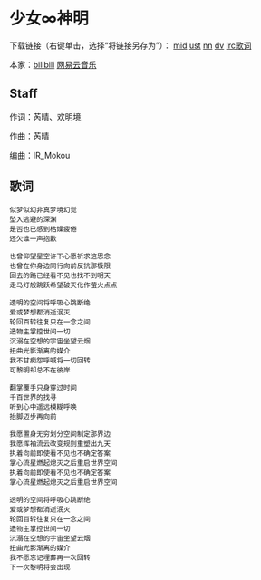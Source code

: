 # 少女∞神明
下载链接（右键单击，选择“将链接另存为”）：
[mid](https://gitee.com/oxygendioxide/utau-projects/raw/master/%E5%B0%91%E5%A5%B3%E7%A5%9E%E6%98%8E/%E5%B0%91%E5%A5%B3%E7%A5%9E%E6%98%8E.mid) 
[ust](https://gitee.com/oxygendioxide/utau-projects/raw/master/%E5%B0%91%E5%A5%B3%E7%A5%9E%E6%98%8E/%E5%B0%91%E5%A5%B3%E7%A5%9E%E6%98%8E.ust) 
[nn](https://gitee.com/oxygendioxide/utau-projects/raw/master/%E5%B0%91%E5%A5%B3%E7%A5%9E%E6%98%8E/%E5%B0%91%E5%A5%B3%E7%A5%9E%E6%98%8E.nn) 
[dv](https://gitee.com/oxygendioxide/utau-projects/raw/master/%E5%B0%91%E5%A5%B3%E7%A5%9E%E6%98%8E/%E5%B0%91%E5%A5%B3%E7%A5%9E%E6%98%8E.dv)
[lrc歌词](https://gitee.com/oxygendioxide/utau-projects/raw/master/%E5%B0%91%E5%A5%B3%E7%A5%9E%E6%98%8E/%E5%B0%91%E5%A5%B3%E7%A5%9E%E6%98%8E.lrc)

本家：[bilibili](https://www.bilibili.com/video/BV1Ch411o7MZ?from=search&seid=5767116243735228681)  [网易云音乐](https://music.163.com/#/song?id=1445519588)
## Staff
作词：芮晴、欢明境

作曲：芮晴

编曲：IR_Mokou
## 歌词
```
似梦似幻非真梦境幻觉
坠入逃避的深渊
是否也已感到枯燥疲倦
还欠谁一声抱歉

也曾仰望星空许下心愿祈求这思念
也曾在你身边同行向前反抗那极限
回去的路已经看不见也找不到明天
走马灯般跳跃希望破灭化作萤火点点

透明的空间将呼吸心跳断绝
爱或梦想都消逝泯灭
轮回百转往复只在一念之间
造物主掌控世间一切
沉溺在空想的宇宙坐望云烟
扭曲光影渐离的媒介
我不甘痴怨呼喊将一切回转
可黎明却总不在彼岸

翻掌覆手只身穿过时间
千百世界的找寻
听到心中遥远模糊呼唤
抬脚迈步再向前

我愿置身无穷划分空间制定那界边
我愿挥袖流云改变规则重塑出九天
执着向前即使看不见也不确定答案
掌心流星燃起熄灭之后重启世界空间
执着向前即使看不见也不确定答案
掌心流星燃起熄灭之后重启世界空间

透明的空间将呼吸心跳断绝
爱或梦想都消逝泯灭
轮回百转往复只在一念之间
造物主掌控世间一切
沉溺在空想的宇宙坐望云烟
扭曲光影渐离的媒介
我不愿忘记埋葬再一次回转
下一次黎明将会出现
```